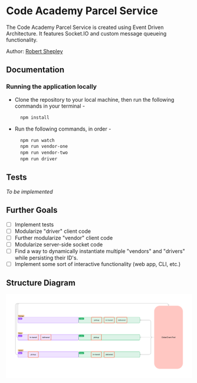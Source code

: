 # Code Academy Parcel Service

The Code Academy Parcel Service is created using Event Driven Architecture. It features Socket.IO and custom message queueing functionality.

Author: [Robert Shepley](https://github.com/shepleysound)
<!-- Replace URL's and add more necessary links -->
<!-- - [Tests Report]()
- [Assignment Pull Request]()
- [Heroku Prod Deployment]() -->

## Documentation

### Running the application locally

<!-- - Ensure PostgreSQL is setup on your machine, and that you have an existing user with createdb permissions. -->

- Clone the repository to your local machine, then run the following commands in your terminal -

  ```bash
    npm install
  ```

<!-- - Add the following lines to the newly created `.env` file.

  ```text
  PORT=<port number>
  SECRET=<AStringToBeKeptSecret>
  ``` -->

<!-- - In the `config/config.json` file, set your username and password under the 'development' entry. Keep in mind, these both must be wrapped in double quotes. -->

- Run the following commands, in order -

  ```bash
    npm run watch
    npm run vendor-one
    npm run vendor-two
    npm run driver
  ```

<!-- - Congratulations! You should now be able to access the application in your browser by navigating to `http://localhost:PORT/`, with `PORT` being the port number that you specified in the .env.

- When run locally, the server currently creates a `memory` file in the project's root directory that contains data for a sqlite3 database. If you would like to clear out the database, you can simply delete this file and it will be freshly created the next time the server is started using `npm start`. -->

## Tests
*To be implemented*
<!-- - Unit Tests: `npm run test` -->

## Further Goals
- [ ] Implement tests
- [ ] Modularize "driver" client code
- [ ] Further modularize "vendor" client code
- [ ] Modularize server-side socket code
- [ ] Find a way to dynamically instantiate multiple "vendors" and "drivers" while persisting their ID's.
- [ ] Implement some sort of interactive functionality (web app, CLI, etc.)

## Structure Diagram

![Diagram](./cap-phase1.png)